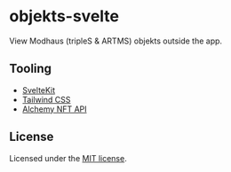 # objekts-svelte

View Modhaus (tripleS & ARTMS) objekts outside the app.

## Tooling

- [SvelteKit](https://kit.svelte.dev/)
- [Tailwind CSS](https://tailwindcss.com/)
- [Alchemy NFT API](https://www.alchemy.com/)


## License

Licensed under the [MIT license](https://github.com/teamreflex/objekts-svelte/blob/main/LICENSE.md).
